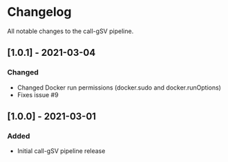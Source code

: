 # Changelog
All notable changes to the call-gSV pipeline.

## [1.0.1] - 2021-03-04
### Changed
- Changed Docker run permissions (docker.sudo and docker.runOptions)
- Fixes issue #9

## [1.0.0] - 2021-03-01
### Added
- Initial call-gSV pipeline release